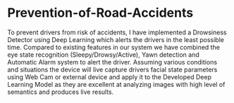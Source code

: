 # Prevention-of-Road-Accidents
To prevent drivers from risk of accidents, I have implemented a Drowsiness Detector using Deep Learning which alerts the drivers in the least possible time. Compared to existing features in our system we have combined the eye state recognition (Sleepy/Drowsy/Active), Yawn detection and Automatic Alarm system to alert the driver. Assuming various conditions and situations the device will live capture drivers facial state parameters using Web Cam or external device and apply it to the Developed Deep Learning Model as they are excellent at analyzing images with high level of semantics and produces live results.

